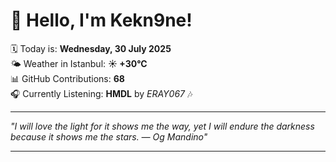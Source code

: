 # 👋 Hello, I'm Kekn9ne!

🗓️ Today is: **Wednesday, 30 July 2025**  
🌤️ Weather in Istanbul: **☀️   +30°C**  
📊 GitHub Contributions: **68**  
🎧 Currently Listening: **HMDL** by *ERAY067* 🎶

---

_"I will love the light for it shows me the way, yet I will endure the darkness because it shows me the stars. — *Og Mandino*"_

---
